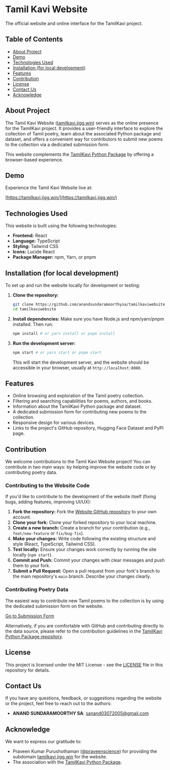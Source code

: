# Tamil Kavi Website

The official website and online interface for the TamilKavi project.

## Table of Contents

- [About Project](#about-project)
- [Demo](#demo)
- [Technologies Used](#technologies-used)
- [Installation (for local development)](#installation-for-local-development)
- [Features](#features)
- [Contribution](#contribution)
- [License](#license)
- [Contact Us](#contact-us)
- [Acknowledge](#acknowledge)

## About Project

The Tamil Kavi Website ([tamilkavi.jigg.win](https://tamilkavi.jigg.win)) serves as the online presence for the TamilKavi project. It provides a user-friendly interface to explore the collection of Tamil poetry, learn about the associated Python package and dataset, and offers a convenient way for contributors to submit new poems to the collection via a dedicated submission form.

This website complements the [TamilKavi Python Package](https://github.com/anandsundaramoorthysa/tamilkavi) by offering a browser-based experience.

## Demo

Experience the Tamil Kavi Website live at:

[https://tamilkavi.jigg.win/](https://tamilkavi.jigg.win/)

## Technologies Used

This website is built using the following technologies:

* **Frontend:** React
* **Language:** TypeScript
* **Styling:** Tailwind CSS
* **Icons:** Lucide React
* **Package Manager:** npm, Yarn, or pnpm

## Installation (for local development)

To set up and run the website locally for development or testing:

1.  **Clone the repository:**
    ```bash
    git clone https://github.com/anandsundaramoorthysa/tamilkaviwebsite.git
    cd tamilkaviwebsite 
    ```
2.  **Install dependencies:** Make sure you have Node.js and npm/yarn/pnpm installed. Then run:
    ```bash
    npm install # or yarn install or pnpm install
    ```
3.  **Run the development server:**
    ```bash
    npm start # or yarn start or pnpm start
    ```
    This will start the development server, and the website should be accessible in your browser, usually at `http://localhost:8080`.

## Features

* Online browsing and exploration of the Tamil poetry collection.
* Filtering and searching capabilities for poems, authors, and books.
* Information about the TamilKavi Python package and dataset.
* A dedicated submission form for contributing new poems to the collection.
* Responsive design for various devices.
* Links to the project's GitHub repository, Hugging Face Dataset and PyPI page.

## Contribution

We welcome contributions to the Tamil Kavi Website project! You can contribute in two main ways: by helping improve the website code or by contributing poetry data.

### Contributing to the Website Code

If you'd like to contribute to the development of the website itself (fixing bugs, adding features, improving UI/UX):

1.  **Fork the repository:** Fork the [Website GitHub repository](https://github.com/anandsundaramoorthysa/tamilkaviwebsite) to your own account.
2.  **Clone your fork:** Clone your forked repository to your local machine.
3.  **Create a new branch:** Create a branch for your contribution (e.g., `feat/new-feature` or `fix/bug-fix`).
4.  **Make your changes:** Write code following the existing structure and style (React, TypeScript, Tailwind CSS).
5.  **Test locally:** Ensure your changes work correctly by running the site locally (`npm start`).
6.  **Commit and Push:** Commit your changes with clear messages and push them to your fork.
7.  **Submit a Pull Request:** Open a pull request from your fork's branch to the main repository's `main` branch. Describe your changes clearly.

### Contributing Poetry Data

The easiest way to contribute new Tamil poems to the collection is by using the dedicated submission form on the website.

[Go to Submission Form](https://forms.gle/RWFyJnJLLsaS6N8X9)

Alternatively, if you are comfortable with GitHub and contributing directly to the data source, please refer to the contribution guidelines in the [TamilKavi Python Package repository](https://github.com/anandsundaramoorthysa/tamilkavi).

## License

This project is licensed under the MIT License - see the [LICENSE](LICENSE) file in this repository for details.

## Contact Us

If you have any questions, feedback, or suggestions regarding the website or the project, feel free to reach out to the authors:

* **ANAND SUNDARAMOORTHY SA**: [sanand03072005@gmail.com](mailto:sanand03072005@gmail.com?subject=Question%20about%20Tamil%20Kavi%20Website&body=Dear%20Authors%2C%0A%0AI%20have%20a%20question%20regarding%20the%20Tamil%20Kavi%20website%20at%20tamilkavi.jigg.win%2E%0A%0A%5BYour%20Question%20Here%5D%0A%0AThank%20you%21%0A%5BYour%20Name%5D)

## Acknowledge

We want to express our gratitude to:
* Praveen Kumar Purushothaman ([@praveenscience](https://github.com/praveenscience)) for providing the subdomain [tamilkavi.jigg.win](https://tamilkavi.jigg.win) for the website.
* The association with the [TamilKavi Python Package](https://github.com/anandsundaramoorthysa/tamilkavi).
